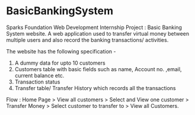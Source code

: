 # BasicBankingSystem
Sparks Foundation Web Development Internship Project : Basic Banking System website. 
A web application used to transfer virtual money between multiple users and also record the banking transactions/ activities.

The website has the following specification -
1. A dummy data for upto 10 customers
2. Customers table with basic fields such as name, Account no. ,email, current balance etc.
3. Transaction status
4. Transfer table/ Transfer History which records all the transactions

Flow : Home Page > View all customers > Select and View one customer > Transfer Money > Select customer to transfer to > View all Customers.
